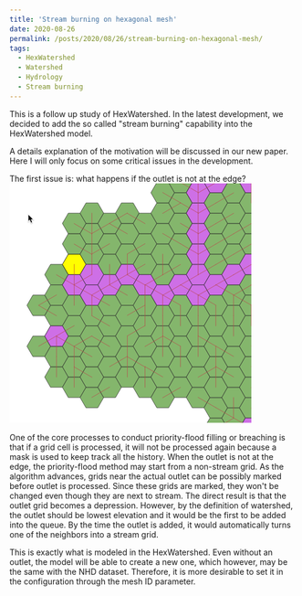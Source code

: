 ```yaml
---
title: 'Stream burning on hexagonal mesh'
date: 2020-08-26
permalink: /posts/2020/08/26/stream-burning-on-hexagonal-mesh/
tags:
  - HexWatershed
  - Watershed
  - Hydrology
  - Stream burning
---
```

This is a follow up study of HexWatershed. In the latest development, we decided to add the so called "stream burning" capability into the HexWatershed model.

A details explanation of the motivation will be discussed in our new paper. Here I will only focus on some critical issues in the development.

The first issue is: what happens if the outlet is not at the edge?
![Figure 1](https://github.com/changliao/science/blob/main/_figure/hexwatershed/outlet_burning.png?raw=true)


One of the core processes to conduct priority-flood filling or breaching is that if a grid cell is processed, it will not be processed again because a mask is used to keep track all the history.
When the outlet is not at the edge, the priority-flood method may start from a non-stream grid. As the algorithm advances, grids near the actual outlet can be possibly marked before outlet is processed. Since these grids are marked, they won't be changed even though they are next to stream. The direct result is that the outlet grid becomes a depression. However, by the definition of watershed, the outlet should be lowest elevation and it would be the first to be added into the queue. By the time the outlet is added, it would automatically turns one of the neighbors into a stream grid.

This is exactly what is modeled in the HexWatershed. Even without an outlet, the model will be able to create a new one, which however, may be the same with the NHD dataset. Therefore, it is more desirable to set it in the configuration through the mesh ID parameter.



 